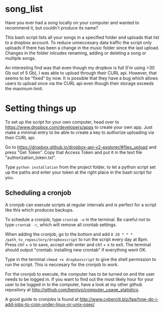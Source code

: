 # song_list

Have you ever had a song locally on your computer and wanted to recommend it, but couldn't produce its name?

This bash script lists all your songs in a specified folder and uploads that list to a dropbox account. To reduce unneccesary data traffic the script only uploads if there has been a change in the music folder since the last upload. Changes in the folder inlcudes renaming, adding or deleting a song or multiple songs.

An interesting find was that even though my dropbox is full (I'm using >30 Gb out of 5 Gb), I was able to upload through their CURL api. However, that seems to be "fixed" by now. It is possible that they have a bug which allows users to upload once via the CURL api even though their storage exceeds the maximum limit.


# Setting things up

To set up the script for your own computer, head over to https://www.dropbox.com/developers/apps to create your own app. Just make a minimal entry to be able to create a key to authorize uploading via their CURL api.

Go to https://dropbox.github.io/dropbox-api-v2-explorer/#files_upload and press "Get Token". Copy that Access Token and put it in the text file "authorization_token.txt".

Type `python installation` from the project folder, to let a python script set up the paths and enter your token at the right place in the bash script for you.

## Scheduling a cronjob
A cronjob can execute scripts at regular intervals and is perfect for a script like this which produces backups.

To schedule a cronjob, type `crontab -e` in the terminal. Be careful not to type `crontab -r`, which will remove all crontab settings.

When adding the cronjob, go to the bottom and add `0 20 * * * /path_to_repository/dropboxscript` to run the script every day at 8pm. Press ctrl + o to save, accept with enter and ctrl + x to exit. The terminal should output "crontab: installing new crontab" if everything went OK.

Type in the terminal `chmod +x dropboxscript` to give the shell permission to run the script. This is neccesary for the cronjob to work.

For the cronjob to execute, the computer has to be turned on and the user needs to be logged in. If you want to find out the most likely hour for your user to be logged in to the computer, have a look at my other github repository at http://github.com/benjiyo/computer_usage_statistics.

A good guide to cronjobs is found at http://www.cyberciti.biz/faq/how-do-i-add-jobs-to-cron-under-linux-or-unix-oses/






